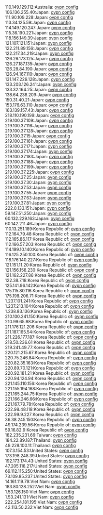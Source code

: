110.149.129.112:Australia: [ovpn config](vpn/110_149_129_112.ovpn)  
106.136.255.40:Japan: [ovpn config](vpn/106_136_255_40.ovpn)  
111.90.109.228:Japan: [ovpn config](vpn/111_90_109_228.ovpn)  
113.34.125.59:Japan: [ovpn config](vpn/113_34_125_59.ovpn)  
114.149.120.247:Japan: [ovpn config](vpn/114_149_120_247.ovpn)  
115.36.190.221:Japan: [ovpn config](vpn/115_36_190_221.ovpn)  
118.156.149.39:Japan: [ovpn config](vpn/118_156_149_39.ovpn)  
121.107.121.151:Japan: [ovpn config](vpn/121_107_121_151.ovpn)  
122.211.89.156:Japan: [ovpn config](vpn/122_211_89_156.ovpn)  
122.217.34.219:Japan: [ovpn config](vpn/122_217_34_219.ovpn)  
126.26.173.125:Japan: [ovpn config](vpn/126_26_173_125.ovpn)  
126.27.187.135:Japan: [ovpn config](vpn/126_27_187_135.ovpn)  
126.28.84.190:Japan: [ovpn config](vpn/126_28_84_190.ovpn)  
126.94.167.110:Japan: [ovpn config](vpn/126_94_167_110.ovpn)  
131.147.229.128:Japan: [ovpn config](vpn/131_147_229_128.ovpn)  
133.203.126.241:Japan: [ovpn config](vpn/133_203_126_241.ovpn)  
133.32.164.25:Japan: [ovpn config](vpn/133_32_164_25.ovpn)  
138.64.238.209:Japan: [ovpn config](vpn/138_64_238_209.ovpn)  
150.31.40.21:Japan: [ovpn config](vpn/150_31_40_21.ovpn)  
153.176.63.110:Japan: [ovpn config](vpn/153_176_63_110.ovpn)  
163.139.157.43:Japan: [ovpn config](vpn/163_139_157_43.ovpn)  
218.110.190.199:Japan: [ovpn config](vpn/218_110_190_199.ovpn)  
219.100.37.109:Japan: [ovpn config](vpn/219_100_37_109.ovpn)  
219.100.37.116:Japan: [ovpn config](vpn/219_100_37_116.ovpn)  
219.100.37.128:Japan: [ovpn config](vpn/219_100_37_128.ovpn)  
219.100.37.15:Japan: [ovpn config](vpn/219_100_37_15.ovpn)  
219.100.37.161:Japan: [ovpn config](vpn/219_100_37_161.ovpn)  
219.100.37.171:Japan: [ovpn config](vpn/219_100_37_171.ovpn)  
219.100.37.174:Japan: [ovpn config](vpn/219_100_37_174.ovpn)  
219.100.37.183:Japan: [ovpn config](vpn/219_100_37_183.ovpn)  
219.100.37.188:Japan: [ovpn config](vpn/219_100_37_188.ovpn)  
219.100.37.199:Japan: [ovpn config](vpn/219_100_37_199.ovpn)  
219.100.37.225:Japan: [ovpn config](vpn/219_100_37_225.ovpn)  
219.100.37.25:Japan: [ovpn config](vpn/219_100_37_25.ovpn)  
219.100.37.30:Japan: [ovpn config](vpn/219_100_37_30.ovpn)  
219.100.37.53:Japan: [ovpn config](vpn/219_100_37_53.ovpn)  
219.100.37.55:Japan: [ovpn config](vpn/219_100_37_55.ovpn)  
219.100.37.63:Japan: [ovpn config](vpn/219_100_37_63.ovpn)  
219.100.37.81:Japan: [ovpn config](vpn/219_100_37_81.ovpn)  
222.0.133.151:Japan: [ovpn config](vpn/222_0_133_151.ovpn)  
59.147.51.250:Japan: [ovpn config](vpn/59_147_51_250.ovpn)  
60.132.229.163:Japan: [ovpn config](vpn/60_132_229_163.ovpn)  
60.142.211.46:Japan: [ovpn config](vpn/60_142_211_46.ovpn)  
110.13.251.189:Korea Republic of: [ovpn config](vpn/110_13_251_189.ovpn)  
112.164.79.48:Korea Republic of: [ovpn config](vpn/112_164_79_48.ovpn)  
112.165.86.117:Korea Republic of: [ovpn config](vpn/112_165_86_117.ovpn)  
112.166.57.203:Korea Republic of: [ovpn config](vpn/112_166_57_203.ovpn)  
114.199.10.140:Korea Republic of: [ovpn config](vpn/114_199_10_140.ovpn)  
116.125.250.100:Korea Republic of: [ovpn config](vpn/116_125_250_100.ovpn)  
118.176.140.227:Korea Republic of: [ovpn config](vpn/118_176_140_227.ovpn)  
121.151.11.20:Korea Republic of: [ovpn config](vpn/121_151_11_20.ovpn)  
121.156.158.230:Korea Republic of: [ovpn config](vpn/121_156_158_230.ovpn)  
121.162.227.86:Korea Republic of: [ovpn config](vpn/121_162_227_86.ovpn)  
122.38.7.18:Korea Republic of: [ovpn config](vpn/122_38_7_18.ovpn)  
125.141.96.142:Korea Republic of: [ovpn config](vpn/125_141_96_142.ovpn)  
175.115.80.116:Korea Republic of: [ovpn config](vpn/175_115_80_116.ovpn)  
175.198.206.71:Korea Republic of: [ovpn config](vpn/175_198_206_71.ovpn)  
1.237.101.241:Korea Republic of: [ovpn config](vpn/1_237_101_241.ovpn)  
1.237.213.104:Korea Republic of: [ovpn config](vpn/1_237_213_104.ovpn)  
1.238.83.136:Korea Republic of: [ovpn config](vpn/1_238_83_136.ovpn)  
210.100.241.150:Korea Republic of: [ovpn config](vpn/210_100_241_150.ovpn)  
210.99.65.98:Korea Republic of: [ovpn config](vpn/210_99_65_98.ovpn)  
211.176.121.206:Korea Republic of: [ovpn config](vpn/211_176_121_206.ovpn)  
211.187.165.54:Korea Republic of: [ovpn config](vpn/211_187_165_54.ovpn)  
211.226.177.187:Korea Republic of: [ovpn config](vpn/211_226_177_187.ovpn)  
218.50.236.61:Korea Republic of: [ovpn config](vpn/218_50_236_61.ovpn)  
219.241.49.77:Korea Republic of: [ovpn config](vpn/219_241_49_77.ovpn)  
220.121.215.67:Korea Republic of: [ovpn config](vpn/220_121_215_67.ovpn)  
220.75.246.84:Korea Republic of: [ovpn config](vpn/220_75_246_84.ovpn)  
220.82.35.163:Korea Republic of: [ovpn config](vpn/220_82_35_163.ovpn)  
220.89.70.121:Korea Republic of: [ovpn config](vpn/220_89_70_121.ovpn)  
220.92.181.21:Korea Republic of: [ovpn config](vpn/220_92_181_21.ovpn)  
220.94.124.94:Korea Republic of: [ovpn config](vpn/220_94_124_94.ovpn)  
221.145.110.156:Korea Republic of: [ovpn config](vpn/221_145_110_156.ovpn)  
221.155.194.168:Korea Republic of: [ovpn config](vpn/221_155_194_168.ovpn)  
221.165.244.75:Korea Republic of: [ovpn config](vpn/221_165_244_75.ovpn)  
221.166.246.66:Korea Republic of: [ovpn config](vpn/221_166_246_66.ovpn)  
221.167.79.78:Korea Republic of: [ovpn config](vpn/221_167_79_78.ovpn)  
222.98.48.118:Korea Republic of: [ovpn config](vpn/222_98_48_118.ovpn)  
222.99.9.227:Korea Republic of: [ovpn config](vpn/222_99_9_227.ovpn)  
36.38.245.150:Korea Republic of: [ovpn config](vpn/36_38_245_150.ovpn)  
49.174.239.56:Korea Republic of: [ovpn config](vpn/49_174_239_56.ovpn)  
59.16.82.9:Korea Republic of: [ovpn config](vpn/59_16_82_9.ovpn)  
182.235.231.66:Taiwan: [ovpn config](vpn/182_235_231_66.ovpn)  
184.22.89.187:Thailand: [ovpn config](vpn/184_22_89_187.ovpn)  
49.228.100.11:Thailand: [ovpn config](vpn/49_228_100_11.ovpn)  
107.3.154.53:United States: [ovpn config](vpn/107_3_154_53.ovpn)  
173.198.248.39:United States: [ovpn config](vpn/173_198_248_39.ovpn)  
192.173.174.43:United States: [ovpn config](vpn/192_173_174_43.ovpn)  
47.205.118.217:United States: [ovpn config](vpn/47_205_118_217.ovpn)  
69.112.115.250:United States: [ovpn config](vpn/69_112_115_250.ovpn)  
73.109.85.237:United States: [ovpn config](vpn/73_109_85_237.ovpn)  
14.161.119.79:Viet Nam: [ovpn config](vpn/14_161_119_79.ovpn)  
183.80.128.252:Viet Nam: [ovpn config](vpn/183_80_128_252.ovpn)  
1.53.126.150:Viet Nam: [ovpn config](vpn/1_53_126_150.ovpn)  
1.53.241.131:Viet Nam: [ovpn config](vpn/1_53_241_131.ovpn)  
222.254.181.195:Viet Nam: [ovpn config](vpn/222_254_181_195.ovpn)  
42.113.50.232:Viet Nam: [ovpn config](vpn/42_113_50_232.ovpn)  
